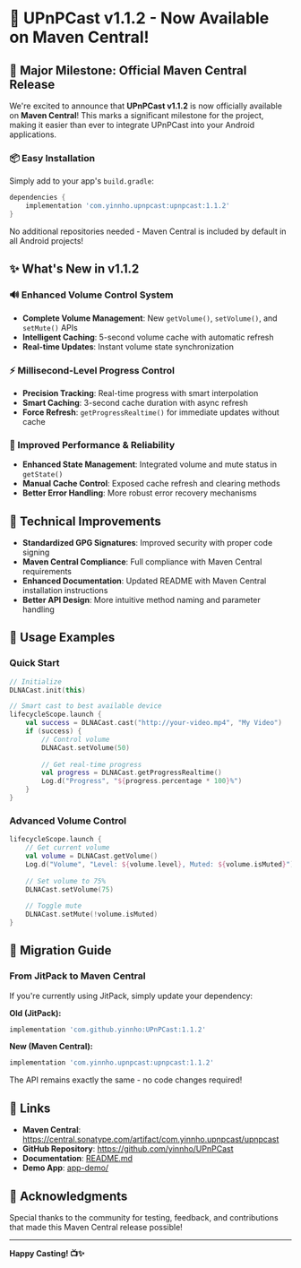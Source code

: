 # 🎉 UPnPCast v1.1.2 - Now Available on Maven Central!

## 🚀 Major Milestone: Official Maven Central Release

We're excited to announce that **UPnPCast v1.1.2** is now officially available on **Maven Central**! This marks a significant milestone for the project, making it easier than ever to integrate UPnPCast into your Android applications.

### 📦 Easy Installation

Simply add to your app's `build.gradle`:
```gradle
dependencies {
    implementation 'com.yinnho.upnpcast:upnpcast:1.1.2'
}
```

No additional repositories needed - Maven Central is included by default in all Android projects!

## ✨ What's New in v1.1.2

### 🔊 Enhanced Volume Control System
- **Complete Volume Management**: New `getVolume()`, `setVolume()`, and `setMute()` APIs
- **Intelligent Caching**: 5-second volume cache with automatic refresh
- **Real-time Updates**: Instant volume state synchronization

### ⚡ Millisecond-Level Progress Control
- **Precision Tracking**: Real-time progress with smart interpolation
- **Smart Caching**: 3-second cache duration with async refresh
- **Force Refresh**: `getProgressRealtime()` for immediate updates without cache

### 🚀 Improved Performance & Reliability
- **Enhanced State Management**: Integrated volume and mute status in `getState()`
- **Manual Cache Control**: Exposed cache refresh and clearing methods
- **Better Error Handling**: More robust error recovery mechanisms

## 🔧 Technical Improvements

- **Standardized GPG Signatures**: Improved security with proper code signing
- **Maven Central Compliance**: Full compliance with Maven Central requirements
- **Enhanced Documentation**: Updated README with Maven Central installation instructions
- **Better API Design**: More intuitive method naming and parameter handling

## 📱 Usage Examples

### Quick Start
```kotlin
// Initialize
DLNACast.init(this)

// Smart cast to best available device
lifecycleScope.launch {
    val success = DLNACast.cast("http://your-video.mp4", "My Video")
    if (success) {
        // Control volume
        DLNACast.setVolume(50)
        
        // Get real-time progress
        val progress = DLNACast.getProgressRealtime()
        Log.d("Progress", "${progress.percentage * 100}%")
    }
}
```

### Advanced Volume Control
```kotlin
lifecycleScope.launch {
    // Get current volume
    val volume = DLNACast.getVolume()
    Log.d("Volume", "Level: ${volume.level}, Muted: ${volume.isMuted}")
    
    // Set volume to 75%
    DLNACast.setVolume(75)
    
    // Toggle mute
    DLNACast.setMute(!volume.isMuted)
}
```

## 🎯 Migration Guide

### From JitPack to Maven Central
If you're currently using JitPack, simply update your dependency:

**Old (JitPack):**
```gradle
implementation 'com.github.yinnho:UPnPCast:1.1.2'
```

**New (Maven Central):**
```gradle
implementation 'com.yinnho.upnpcast:upnpcast:1.1.2'
```

The API remains exactly the same - no code changes required!

## 🔗 Links

- **Maven Central**: https://central.sonatype.com/artifact/com.yinnho.upnpcast/upnpcast
- **GitHub Repository**: https://github.com/yinnho/UPnPCast
- **Documentation**: [README.md](README.md)
- **Demo App**: [app-demo/](app-demo/)

## 🙏 Acknowledgments

Special thanks to the community for testing, feedback, and contributions that made this Maven Central release possible!

---

**Happy Casting! 📺✨** 